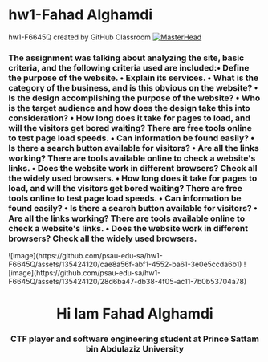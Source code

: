 # hw1-Fahad Alghamdi 
hw1-F6645Q created by GitHub Classroom
[![MasterHead](https://upload.wikimedia.org/wikipedia/commons/a/a3/%D8%B4%D8%B9%D8%A7%D8%B1_%D8%AC%D8%A7%D9%85%D8%B9%D8%A9_%D8%A7%D9%84%D8%A3%D9%85%D9%8A%D8%B1_%D8%B3%D8%B7%D8%A7%D9%85_%D8%A8%D9%86_%D8%B9%D8%A8%D8%AF%D8%A7%D9%84%D8%B9%D8%B2%D9%8A%D8%B2.png)](https://rishavchanda.io
)

<h3 algin="left">The assignment was talking about analyzing the site, basic criteria, and the following criteria used are included:• Define the purpose of the website. 
• Explain its services. 
• What is the category of the business, and is this obvious on the website? 
• Is the design accomplishing the purpose of the website? 
• Who is the target audience and how does the design take this into consideration? 
• How long does it take for pages to load, and will the visitors get bored waiting? There are free tools online to test page load speeds. 
• Can information be found easily? 
• Is there a search button available for visitors? 
• Are all the links working? There are tools available online to check a 
website's links. 
• Does the website work in different browsers? Check all the widely used 
browsers. 
• How long does it take for pages to load, and will the visitors get bored waiting? There are free tools online to test page load speeds. 
• Can information be found easily? 
• Is there a search button available for visitors? 
• Are all the links working? There are tools available online to check a 
website's links. 
• Does the website work in different browsers? Check all the widely used 
browsers. </h3>
![image](https://github.com/psau-edu-sa/hw1-F6645Q/assets/135424120/cae8a56f-abf1-4552-ba61-3e0e5ccda6b1)
![image](https://github.com/psau-edu-sa/hw1-F6645Q/assets/135424120/28d6ba47-db38-4f05-ac11-7b0b53704a78)

<h1 align="center">Hi Iam Fahad Alghamdi </h1>
<h3 align="center">CTF player and software engineering student at Prince Sattam bin Abdulaziz University</h3>
<h3 algin="left">
